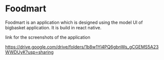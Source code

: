 # Foodmart

Foodmart is an application which is designed using the model UI of bigbasket application. It is build in react native.

link for the screenshots of the application

https://drive.google.com/drive/folders/1b8w1Yl4PQ6gbnWs_gCGEMS5A23WWDUyK?usp=sharing
